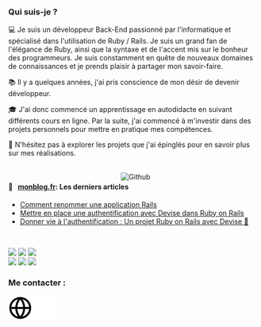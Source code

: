 ### Qui suis-je ?

💻 Je suis un développeur Back-End passionné par l'informatique et spécialisé dans l'utilisation de Ruby / Rails. Je suis un grand fan de l'élégance de Ruby, ainsi que la syntaxe et de l'accent mis sur le bonheur des programmeurs. Je suis constamment en quête de nouveaux domaines de connaissances et je prends plaisir à partager mon savoir-faire.

📚 Il y a quelques années, j'ai pris conscience de mon désir de devenir développeur.  

🎓 J'ai donc commencé un apprentissage en autodidacte en suivant différents cours en ligne. Par la suite, j'ai commencé à m'investir dans des projets personnels pour mettre en pratique mes compétences.

📌 N'hésitez pas à explorer les projets que j'ai épinglés pour en savoir plus sur mes réalisations.

<br />

<!-- Any image aligned to the right. Beware the width -->
<img width="55%" align="right" alt="Github" src="https://raw.githubusercontent.com/onimur/.github/master/.resources/git-header.svg" />

#### 📖 &nbsp;&nbsp;[monblog.fr](https://clean-blog-production.up.railway.app/): Les derniers articles
 
* [Comment renommer une application Rails](https://clean-blog-production.up.railway.app/articles/comment-renommer-une-application-rails) 
* [Mettre en place une authentification avec Devise dans Ruby on Rails](https://clean-blog-production.up.railway.app/articles/mettre-en-place-une-authentification-avec-devise-dans-ruby-on-rails) 
* [Donner vie à l'authentification : Un projet Ruby on Rails avec Devise 🚀](https://clean-blog-production.up.railway.app/articles/donner-vie-a-l-authentification-un-projet-ruby-on-rails-avec-devise) 

<br />

<!-- Your languages and tools. Be careful with the alignment. 
  You can use this sites to get logos: https://www.vectorlogo.zone or https://simpleicons.org/
  -->
  <code><img width="10%" src="https://www.vectorlogo.zone/logos/w3_html5/w3_html5-ar21.svg"></code>
  <code><img width="10%" src="https://www.vectorlogo.zone/logos/w3_css/w3_css-ar21.svg"></code>
  <code><img width="10%" src="https://www.vectorlogo.zone/logos/sass-lang/sass-lang-ar21.svg"></code>
  <br />
  <code><img width="10%" src="https://www.vectorlogo.zone/logos/ruby/ruby-ar21.svg"></code>
  <code><img width="8%"  src="https://cdn.jsdelivr.net/gh/devicons/devicon/icons/rails/rails-plain-wordmark.svg"></code>
  <code><img width="10%" src="https://www.vectorlogo.zone/logos/postgresql/postgresql-ar21.svg"></code>
  <br />
    
### Me contacter :
  [![img_contact](./img/globe-light.svg)](https://clean-blog-production.up.railway.app/#gh-light-mode-only)
  [![img_contact](./img/globe-dark.svg)](https://clean-blog-production.up.railway.app/#gh-dark-mode-only)
  &nbsp;&nbsp;

